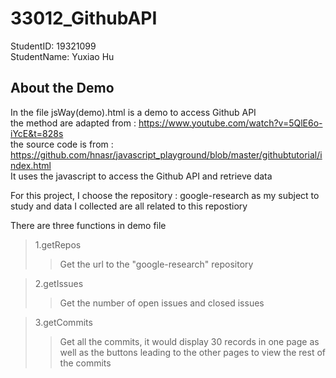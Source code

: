 # 33012_GithubAPI

StudentID: 19321099  
StudentName: Yuxiao Hu  


## About the Demo

In the file jsWay(demo).html is a demo to access Github API  
the method are adapted from : https://www.youtube.com/watch?v=5QlE6o-iYcE&t=828s  
the source code is from : https://github.com/hnasr/javascript_playground/blob/master/githubtutorial/index.html  
It uses the javascript to access the Github API and retrieve data  

For this project, I choose the repository : google-research as my subject to study and data I collected are all related to this repostiory  

There are three functions in demo file  
  
>1.getRepos  
>>Get the url to the "google-research" repository  

>2.getIssues  
>>Get the number of open issues and closed issues  

>3.getCommits  
>>Get all the commits, it would display 30 records in one page as well as the buttons leading to the other pages to view the rest of the commits  
